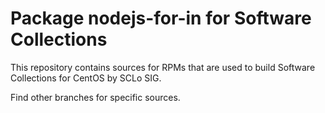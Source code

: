 # Package nodejs-for-in for Software Collections

This repository contains sources for RPMs that are used
to build Software Collections for CentOS by SCLo SIG.

Find other branches for specific sources.
